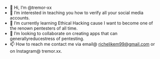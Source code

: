 - 👋 Hi, I’m @tremor-xx
- 👀 I’m interested in teaching you how to verify all your social media accounts.
- 🌱 I’m currently learning Ethical Hacking cause I want to become one of the renown pentesters of all time.
- 💞️ I’m looking to collaborate on creating apps that can generallyreducestress of pentesting.
- 📫 How to reach me contact me via email@ richelikem99@gmail.com or on Instagram@ tremor.xx.

<!---
tremor-xx/tremor-xx is a ✨ special ✨ repository because its `README.md` (this file) appears on your GitHub profile.
You can click the Preview link to take a look at your changes.
--->
